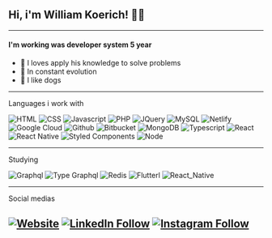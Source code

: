 ## Hi, i'm William Koerich! 🖖🏻
---

#### I'm working was developer system 5 year

- 🧠 I loves apply his knowledge to solve problems
- 🚀 In constant evolution
- 🐶 I like dogs

---

Languages i work with

![HTML](https://img.shields.io/badge/html5%20-%23E34F26.svg?&style=for-the-badge&logo=html5&logoColor=white)
![CSS](https://img.shields.io/badge/css3%20-%231572B6.svg?&style=for-the-badge&logo=css3&logoColor=white)
![Javascript](https://img.shields.io/badge/javascript-%23F7DF1E.svg?&style=for-the-badge&logo=javascript&logoColor=black)
![PHP](https://img.shields.io/badge/php-%23777BB4.svg?&style=for-the-badge&logo=php&logoColor=white)
![JQuery](https://img.shields.io/badge/jquery%20-%230769AD.svg?&style=for-the-badge&logo=jquery&logoColor=white)
![MySQL](https://img.shields.io/badge/mysql-%2300f.svg?&style=for-the-badge&logo=mysql&logoColor=white)
![Netlify](https://img.shields.io/badge/netlify%20-00C7B7.svg?&style=for-the-badge&logo=netlify&logoColor=white)
![Google Cloud](https://img.shields.io/badge/Google%20Cloud-%234285F4?logo=google-cloud&logoColor=white&style=for-the-badge)
![Github](https://img.shields.io/badge/github-%23100000.svg?&style=for-the-badge&logo=github&logoColor=white)
![Bitbucket](https://img.shields.io/badge/bitbucket-%23330f63.svg?color=143864&style=for-the-badge&logo=bitbucket&logoColor=white)
![MongoDB](https://img.shields.io/badge/MongoDB-%234ea94b.svg?&style=for-the-badge&logo=mongodb&logoColor=white)
![Typescript](https://img.shields.io/badge/typescript%20-%23007ACC.svg?&style=for-the-badge&logo=typescript&logoColor=white)
![React](https://img.shields.io/badge/react%20-%2320232a.svg?&style=for-the-badge&logo=react&logoColor=%2361DAFB)
![React Native](https://img.shields.io/badge/react%20Native-%2320232a.svg?&style=for-the-badge&logo=react&logoColor=%2361DAFB)
![Styled Components](https://img.shields.io/badge/styled_components%20-DB7093.svg?&style=for-the-badge&logo=styled-components&logoColor=white)
![Node](https://img.shields.io/badge/node.js%20-%2343853D.svg?&style=for-the-badge&logo=node.js&logoColor=white)

---

Studying

![Graphql](https://img.shields.io/badge/graphql-%23e10098.svg?&style=for-the-badge&logo=graphql&logoColor=white)
![Type Graphql](https://img.shields.io/badge/type_graphql-%232f7bc5.svg?&style=for-the-badge&logo=graphql&logoColor=white)
![Redis](https://img.shields.io/badge/redis-%23d23a20.svg?&style=for-the-badge&logo=redis&logoColor=white)
![Flutterl](https://img.shields.io/badge/flutter-%232f7bc5.svg?&style=for-the-badge&logo=flutter&logoColor=cyan)
![React_Native](https://img.shields.io/badge/react%20-%2320232a.svg?&style=for-the-badge&logo=react&logoColor=%2361DAFB)


---
Social medias

[![Website](https://img.shields.io/badge/github-%23100000.svg?&style=for-the-badge&logo=github&logoColor=white)](https://github.com/William-Koerich)
[![LinkedIn Follow](https://img.shields.io/badge/linkedin-%230077B5.svg?&style=for-the-badge&logo=linkedin&logoColor=white)](https://www.linkedin.com/in/william-koerich-b262a6149/)
[![Instagram Follow](https://img.shields.io/badge/instagram-%23E4405F.svg?&style=for-the-badge&logo=instagram&logoColor=white)](https://www.instagram.com/will_krch/)
---


<!--
**William-Koerich/William-Koerich** is a ✨ _special_ ✨ repository because its `README.md` (this file) appears on your GitHub profile.

Here are some ideas to get you started:

- 🔭 I’m currently working on ...
- 🌱 I’m currently learning ...
- 👯 I’m looking to collaborate on ...
- 🤔 I’m looking for help with ...
- 💬 Ask me about ...
- 📫 How to reach me: ...
- 😄 Pronouns: ...
- ⚡ Fun fact: ...
-->
